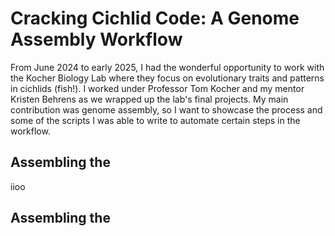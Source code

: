 # Cracking Cichlid Code: A Genome Assembly Workflow
From June 2024 to early 2025, I had the wonderful opportunity to work with the Kocher Biology Lab where they focus on evolutionary traits and patterns in cichlids (fish!). I worked under Professor Tom Kocher and my mentor Kristen Behrens as we wrapped up the lab's final projects. My main contribution was genome assembly, so I want to showcase the process and some of the scripts I was able to write to automate certain steps in the workflow. 
## Assembling the 
iioo
## Assembling the 
